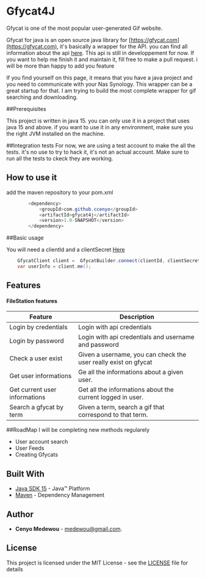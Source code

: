 # Gfycat4J

Gfycat is one of the most popular user-generated Gif website.

Gfycat for java is an open source java library for [https://gfycat.com](https://gfycat.com), it's basically a wrapper for the API.
you can find all information about the api [here](https://developers.gfycat.com/api/#introduction).
This api is still in developpement for now. If you want to help me finish it and maintain it, fill free to make a pull request. i will be more than happy to add you feature

If you find yourself on this page, it means that you have a java project and you need to communicate with your Nas Synology.
This wrapper can be a great startup for that.
I am trying to build the most complete wrapper for gif searching and downloading.


##Prerequisites

This project is written in java 15. you can only use it in a project that uses java 15 and above.
if you want to use it in any environment, make sure you the right JVM installed on the machine.

##Integration tests
For now, we are using a test account to make the all the tests. it's no use to try to hack it, it's not an actual account.
Make sure to run all the tests to ckeck they are working.

## How to use it

add the maven repository to your pom.xml

```java
        <dependency>
            <groupId>com.github.ccenyo</groupId>
            <artifactId>gfycat4j</artifactId>
            <version>1.0-SNAPSHOT</version>
        </dependency>
```

##Basic usage

You will need a clientId and a clientSecret [Here](https://developers.gfycat.com/signup/#/apiform)


```java
    GfycatClient client =  GfycatBuilder.connect(clientId, clientSecret);
    var userInfo = client.me();
```

## Features

#### FileStation features

| Feature                                               | Description 
| ---                                                   |---                                                                   
| Login by credentials                                  | Login with api credentials
| Login by password                                     | Login with api credentials and username and password
| Check a user exist                                    | Given a username, you can check the user really exist on gfycat
| Get user informations                                 | Ge all the informations about a given user.
| Get current user informations                         | Get all the informations about the current logged in user.
| Search a gfycat by term                               | Given a term, search a gif that correspond to that term. 


##RoadMap
I will be completing new methods regularely

* User account search
* User Feeds
* Creating Gfycats

## Built With
* [Java SDK 15](https://www.oracle.com/java/technologies/javase/jdk15-archive-downloads.html) -  Java™ Platform
* [Maven](https://maven.apache.org/) - Dependency Management

## Author
* **Cenyo Medewou** - [medewou@gmail.com](mailto:medewou@gmail.com).

## License
This project is licensed under the MIT License - see the [LICENSE](LICENSE) file for details                                                                        

